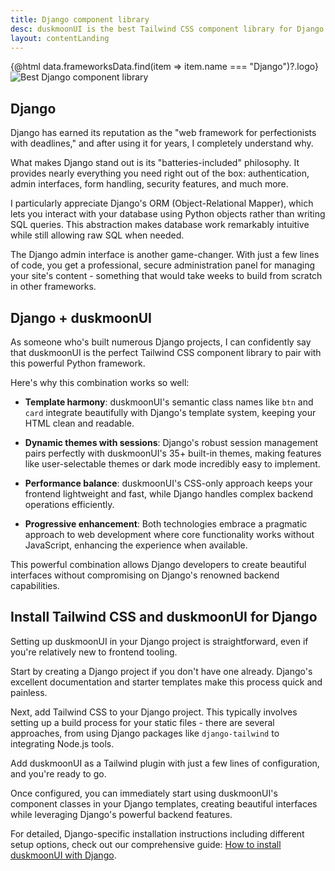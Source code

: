 ```yaml
---
title: Django component library
desc: duskmoonUI is the best Tailwind CSS component library for Django projects
layout: contentLanding
---
```


<script>
  import Translate from "$components/Translate.svelte"
  import Testimonials from "$components/Testimonials.svelte"
  export let data
</script>

<div class="mx-auto not-prose max-w-4xl py-12 p-6 from-base-300 rounded-box outline-base-content/5 mt-12 mb-6 items-center justify-center gap-8 bg-linear-to-b bg-center outline-2 outline-offset-6">
<div class="max-w-96 items-center w-full grid grid-cols-2 gap-6 lg:gap-12 [&>svg]:w-full [&>svg]:h-auto mx-auto">
{@html data.frameworksData.find(item => item.name === "Django")?.logo}
<img class="w-full h-auto" src="https://img.duskmoonui.com/images/duskmoonui/mark-static.svg" alt="Best Django component library" />
</div>
</div>

## Django

Django has earned its reputation as the "web framework for perfectionists with deadlines," and after using it for years, I completely understand why.

What makes Django stand out is its "batteries-included" philosophy. It provides nearly everything you need right out of the box: authentication, admin interfaces, form handling, security features, and much more.

I particularly appreciate Django's ORM (Object-Relational Mapper), which lets you interact with your database using Python objects rather than writing SQL queries. This abstraction makes database work remarkably intuitive while still allowing raw SQL when needed.

The Django admin interface is another game-changer. With just a few lines of code, you get a professional, secure administration panel for managing your site's content - something that would take weeks to build from scratch in other frameworks.

## Django + duskmoonUI

As someone who's built numerous Django projects, I can confidently say that duskmoonUI is the perfect Tailwind CSS component library to pair with this powerful Python framework.

Here's why this combination works so well:

- **Template harmony**: duskmoonUI's semantic class names like `btn` and `card` integrate beautifully with Django's template system, keeping your HTML clean and readable.

- **Dynamic themes with sessions**: Django's robust session management pairs perfectly with duskmoonUI's 35+ built-in themes, making features like user-selectable themes or dark mode incredibly easy to implement.

- **Performance balance**: duskmoonUI's CSS-only approach keeps your frontend lightweight and fast, while Django handles complex backend operations efficiently.

- **Progressive enhancement**: Both technologies embrace a pragmatic approach to web development where core functionality works without JavaScript, enhancing the experience when available.

This powerful combination allows Django developers to create beautiful interfaces without compromising on Django's renowned backend capabilities.

<div dir="ltr" class="left-[50%] rtl:left-[-50%] relative translate-x-[-50%] rtl:translate-x-[50%] my-12 w-[calc(100vw-2rem)]">
  <Testimonials items={data.testimonials} limit="6" />
</div>

## Install Tailwind CSS and duskmoonUI for Django

Setting up duskmoonUI in your Django project is straightforward, even if you're relatively new to frontend tooling.

Start by creating a Django project if you don't have one already. Django's excellent documentation and starter templates make this process quick and painless.

Next, add Tailwind CSS to your Django project. This typically involves setting up a build process for your static files - there are several approaches, from using Django packages like `django-tailwind` to integrating Node.js tools.

Add duskmoonUI as a Tailwind plugin with just a few lines of configuration, and you're ready to go.

Once configured, you can immediately start using duskmoonUI's component classes in your Django templates, creating beautiful interfaces while leveraging Django's powerful backend features.

For detailed, Django-specific installation instructions including different setup options, check out our comprehensive guide: [How to install duskmoonUI with Django](/docs/install/django/).
